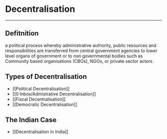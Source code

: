 # Decentralisation 
---

## Defitnition
a political process whereby administrative authority, public resources and responsibilities are transferred from central government agencies to lower level organs of government or to non governmental bodies such as Community based organisations (CBOs), NGOs, or private sector actors

## Types of Decentralisation
- [[Political Decentralisation]]
- [[0 Inbox/Admistrative Decentralisation]]
- [[Fiscal Decentralisation]]
- [[Democratic Decentralisation]]

## The Indian Case
* [[Decentralisation in India]]


